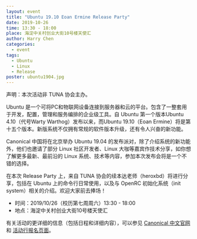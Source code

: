 ```yaml
---
layout: event
title: "Ubuntu 19.10 Eoan Ermine Release Party"
date: 2019-10-26
time: 13:30 - 18:00
place: 海淀中关村创业大街10号楼天使汇
author: Harry Chen
categories:
  - event
tags:
  - Ubuntu
  - Linux
  - Release
poster: ubuntu1904.jpg
---
```


声明：本次活动非 TUNA 协会主办。

Ubuntu 是一个可将PC和物联网设备连接到服务器和云的平台。包含了一整套用于开发，配置，管理和服务编排的企业级工具。自 Ubuntu 第一个版本Ubuntu 4.10（代号Warty Warthog）发布以来，而Ubuntu 19.10（Eoan Ermine）将是第十五个版本。新版系统不仅拥有常规的软件版本升级，还有令人兴奋的新功能。

<!--more-->

Canonical 中国将在北京举办 Ubuntu 19.04 的发布派对，除了介绍系统的新功能外，他们也邀请了部分 Linux 社区开发者、Linux 大咖等嘉宾作技术分享，如你想了解更多最新、最前沿的 Linux 系统、技术等内容，参加本次发布会将是一个不错的选择。

在本次 Release Party 上，来自 TUNA 协会的续本达老师（heroxbd）将进行分享，包括在 Ubuntu 上的命令行日常使用，以及与 OpenRC 初始化系统（init system）相关的介绍。欢迎大家前去捧场！

* 时间：2019/10/26（校历第七周周六）13:30 - 18:00
* 地点：海淀中关村创业大街10号楼天使汇

有关活动的更详细的信息（包括日程和详细内容），可以参见 [Canonical 中文官网] 和 [活动行报名页面]。

[Canonical 中文官网]: https://cn.ubuntu.com/blog/ubuntu-19-10-release-party
[活动行报名页面]: huodongxing.com/event/3514618378000
